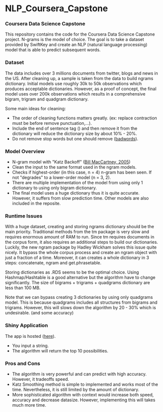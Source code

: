 # NLP_Coursera_Capstone
### Coursera Data Science Capstone

This repository contains the code for the Coursera Data Science Capstone project. N-grams is the model of choice. The goal is to take a dataset provided by SwiftKey and create an NLP (natural language processing) model that is able to predict subsequent words.

### Dataset

The data includes over 3 millions documents from twitter, blogs and news in the US. After cleaning up, a sample is taken from the data to build ngrams dictionary. Initial models use roughly 30k to 50k observations which produces acceptable dictionaries. However, as a proof of concept, the final model uses over 200k observations which results in a comprehensive bigram, trigram and quadgram dictionary.

Some main ideas for cleaning:

- The order of cleaning functions matters greatly. (ex: replace contraction must be before remove punctuation,...).
- Include the end of sentence tag (<EOS>) and then remove it from the dictionary will reduce the dictionary size by about 10% - 20%.
- Do not remove stop words but one should remove ([badwords](https://github.com/LDNOOBW/List-of-Dirty-Naughty-Obscene-and-Otherwise-Bad-Words/blob/master/en)). 

### Model Overview
- N-gram model with "Katz Backoff" ([Bill MacCartney, 2005](https://nlp.stanford.edu/~wcmac/papers/20050421-smoothing-tutorial.pdf))
- Clean the input to the same format used in the ngram models.
- Checks if highest-order (in this case, n = 4) n-gram has been seen. If not "degrades" to a lower-order model (n = 3, 2).
- There are multiple implementation of the model from using only 1 dictionary to using only bigram dictionary.
- The final model uses a huge dictionary thus it is quite accurate. However, it suffers from slow prediction time. Other models are also included in the reposite.

### Runtime Issues

With a huge dataset, creating and storing ngrams dictionary should be the main priority. Traditional methods from the tm package is very slow and requires enormous amount of RAM to run. Since tm requires documents in the corpus form, it also requires an additional steps to build our dictionaries. Luckily, the new ngram package by Hadley Wickham solves this issue quite nicely. It bypass the whole corpus process and create an ngram object with just a fraction of a time. Moreover, it can creates a whole dictionary in 3 steps: concatenate, ngram and get.phrasetable.

Storing dictionaries as .RDS seems to be the optimal choice. Using Hashmap/Hashtable is a good alternative but the algorithm have to change significantly. The size of bigrams + trigrams + quadgrams dictionary are less than 100 MB.

Note that we can bypass creating 3 dictionaries by using only quadgrams model. This is because quadgrams includes all structures from bigrams and trigrams. However, this will slows down the algorithm by 20 - 30% which is undesirable. (and some accuracy)

### Shiny Application
The app is hosted ([here]("https://vh42720.shinyapps.io/Predict_Word/")).

- You input a string. 
- The algorithm will return the top 10 possibilities.

### Pros and Cons
- The algorithm is very powerful and can predict with high accuracy. However, it tradeoffs speed. 
- Katz Smoothing method is simple to implemented and works most of the time. Nevertheless, it is still limited by the amount of dictionary.
- More sophisticated algorithm with context would increase both speed, accuracy and decrease datasize. However, implementing this will takes much more time.
